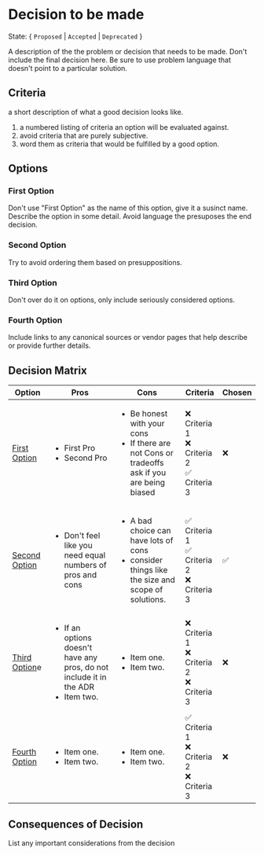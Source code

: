 Decision to be made
===================

State: { `Proposed` | `Accepted` | `Deprecated` }

A description of the the problem or decision that needs to be made. Don't include the final decision here. Be sure to use problem language that doesn't point to a particular solution.

Criteria
--------

a short description of what a good decision looks like.

1. a numbered listing of criteria an option will be evaluated against.
2. avoid criteria that are purely subjective.
3. word them as criteria that would be fulfilled by a good option.

Options
-------

### First Option

Don't use "First Option" as the name of this option, give it a susinct name. Describe the option in some detail. Avoid language the presuposes the end decision.

### Second Option

Try to avoid ordering them based on presuppositions. 
### Third Option

Don't over do it on options, only include seriously considered options. 
### Fourth Option

Include links to any canonical sources or vendor pages that help describe or provide further details.

Decision Matrix
---------------

| Option            | Pros         | Cons         | Criteria                 | Chosen               |
|-------------------|--------------|--------------|--------------------------|----------------------|
| [First Option](#first-option) | <ul><li>First Pro</li><li>Second Pro</li></ul> | <ul><li>Be honest with your cons</li><li>If there are not Cons or tradeoffs ask if you are being biased</li></ul> |  :x: Criteria 1<br> :x: Criteria 2<br> :white_check_mark: Criteria 3  | :x: |
| [Second Option](#second-option) | <ul><li>Don't feel like you need equal numbers of pros and cons</li></ul> | <ul><li>A bad choice can have lots of cons</li><li>consider things like the size and scope of solutions.</li></ul> |  :white_check_mark: Criteria 1<br> :white_check_mark: Criteria 2<br> :x: Criteria 3  | :white_check_mark: |
| [Third Option](#third-option)e | <ul><li>If an options doesn't have any pros, do not include it in the ADR</li><li>Item two.</li></ul> | <ul><li>Item one.</li><li>Item two.</li></ul> |  :x: Criteria 1<br> :x: Criteria 2<br> :x: Criteria 3  | :x: |
| [Fourth Option](#fourth-option)| <ul><li>Item one.</li><li>Item two.</li></ul> | <ul><li>Item one.</li><li>Item two.</li></ul> |  :white_check_mark: Criteria 1<br> :x: Criteria 2<br> :x: Criteria 3  | :x: |

Consequences of Decision
------------------------

List any important considerations from the decision
